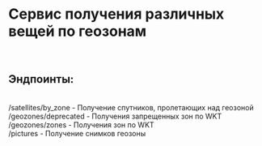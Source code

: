 <h1>Сервис получения различных вещей по геозонам</h1>
<br>


<h2>Эндпоинты:</h2>
<br>
/satellites/by_zone - Получение спутников, пролетающих над геозоной
<br> 
/geozones/deprecated - Получения запрещенных зон по WKT
<br>
/geozones/zones - Получения зон по WKT
<br>
/pictures - Получение снимков геозоны
